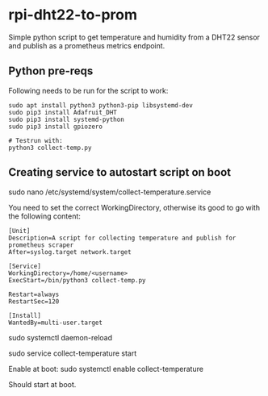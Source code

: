 # rpi-dht22-to-prom

Simple python script to get temperature and humidity from a DHT22 sensor and publish as a prometheus metrics endpoint.

## Python pre-reqs
Following needs to be run for the script to work:

```
sudo apt install python3 python3-pip libsystemd-dev
sudo pip3 install Adafruit_DHT
sudo pip3 install systemd-python
sudo pip3 install gpiozero

# Testrun with:
python3 collect-temp.py
```


## Creating service to autostart script on boot
sudo nano /etc/systemd/system/collect-temperature.service 

You need to set the correct WorkingDirectory, otherwise its good to go with the following content:

```
[Unit]
Description=A script for collecting temperature and publish for prometheus scraper
After=syslog.target network.target

[Service]
WorkingDirectory=/home/<username>
ExecStart=/bin/python3 collect-temp.py

Restart=always
RestartSec=120

[Install]
WantedBy=multi-user.target
```

sudo systemctl daemon-reload 

sudo service collect-temperature start 

Enable at boot:
sudo systemctl enable collect-temperature

Should start at boot.
